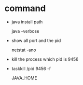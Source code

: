 # command

- java install path

  java -verbose

- show all port and the pid

  netstat -ano

- kill the process which pid is 9456

- taskkill /pid 9456 -f

  JAVA_HOME

